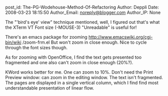 post_id: The-PG-Wodehouse-Method-Of-Refactoring
Author: Deppli
Date: 2008-03-23 18:15:50
Author_Email: noreply@blogger.com
Author_IP: None

The "'bird's eye' view" technique mentioned, well,
I figured out that's what the XTerm VT Font size (-MOUSE-3) "Unreadable" is useful for!

There's an emacs package for zooming http://www.emacswiki.org/cgi-bin/wiki
/zoom-frm.el But won't zoom in close enough.  Nice to cycle through the font
sizes though.

As for zooming with OpenOffice, I find the text gets presented too fragmented
and one also can't zoom in close enough (20%?).

KWord works better for me.  One can zoom to 10%.  Don't need the Print Preview
window: can zoom in the editing window.  The text isn't fragmented. The pages
are displayed in a single vertical column, which I find find most
understandable presentation of linear flow.
